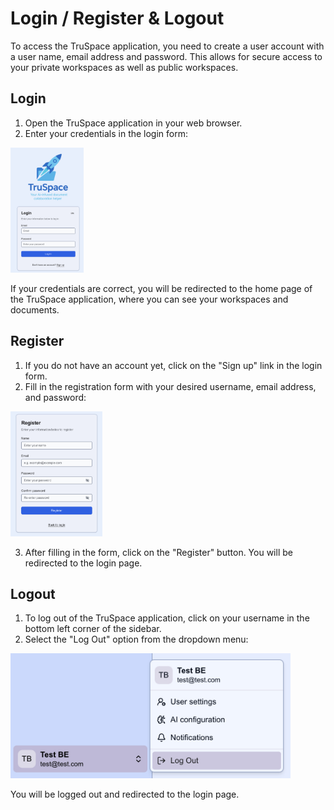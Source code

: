 # Login / Register & Logout

To access the TruSpace application, you need to create a user account with a user name, email address and password. This allows for secure access to your private workspaces as well as public workspaces.

## Login

1. Open the TruSpace application in your web browser.
2. Enter your credentials in the login form:

<img src="Login.jpg" height=200>

If your credentials are correct, you will be redirected to the home page of the TruSpace application, where you can see your workspaces and documents.

## Register

1. If you do not have an account yet, click on the "Sign up" link in the login form.
2. Fill in the registration form with your desired username, email address, and password:

<img src="Register.jpg" height=200>

3. After filling in the form, click on the "Register" button. You will be redirected to the login page.

## Logout

1. To log out of the TruSpace application, click on your username in the bottom left corner of the sidebar.
2. Select the "Log Out" option from the dropdown menu:

<img src="Logout.jpg" height=200>

You will be logged out and redirected to the login page.
